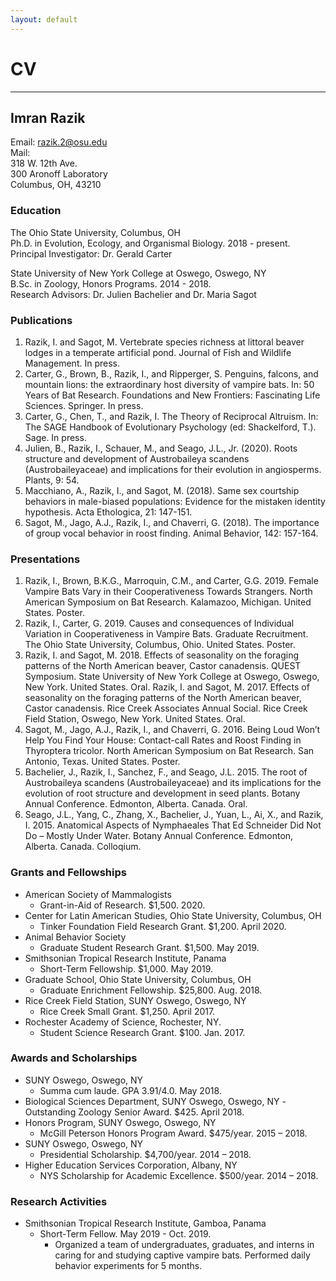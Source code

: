 ```yaml
---
layout: default
---
```

# CV 
---

## Imran Razik
Email: razik.2@osu.edu <br/>
Mail: <br/>
318 W. 12th Ave. <br/>
300 Aronoff Laboratory <br/>
Columbus, OH, 43210

### Education
The Ohio State University, Columbus, OH <br/>
Ph.D. in Evolution, Ecology, and Organismal Biology. 2018 - present. <br/>
Principal Investigator: Dr. Gerald Carter

State University of New York College at Oswego, Oswego, NY <br/>
B.Sc. in Zoology, Honors Programs. 2014 - 2018. <br/>
Research Advisors: Dr. Julien Bachelier and Dr. Maria Sagot

### Publications
1. Razik, I. and Sagot, M. Vertebrate species richness at littoral beaver lodges in a temperate artificial pond. Journal of Fish and Wildlife Management. In press. 
2. Carter, G., Brown, B., Razik, I., and Ripperger, S. Penguins, falcons, and mountain lions: the extraordinary host diversity of vampire bats. In: 50 Years of Bat Research. Foundations and New Frontiers: Fascinating Life Sciences. Springer. In press.
3. Carter, G., Chen, T., and Razik, I. The Theory of Reciprocal Altruism. In: The SAGE Handbook of Evolutionary Psychology (ed: Shackelford, T.). Sage. In press. 
4. Julien, B., Razik, I., Schauer, M., and Seago, J.L., Jr. (2020). Roots structure and development of Austrobaileya scandens (Austrobaileyaceae) and implications for their evolution in angiosperms. Plants, 9: 54. 
5. Macchiano, A., Razik, I., and Sagot, M. (2018). Same sex courtship behaviors in male-biased populations: Evidence for the mistaken identity hypothesis. Acta Ethologica, 21: 147-151.
6. Sagot, M., Jago, A.J., Razik, I., and Chaverri, G. (2018). The importance of group vocal behavior in roost finding. Animal Behavior, 142: 157-164. 

### Presentations
1. Razik, I., Brown, B.K.G., Marroquin, C.M., and Carter, G.G. 2019. Female Vampire Bats Vary in their Cooperativeness Towards Strangers. North American Symposium on Bat Research. Kalamazoo, Michigan. United States. Poster.
2. Razik, I., Carter, G. 2019. Causes and consequences of Individual Variation in Cooperativeness in Vampire Bats. Graduate Recruitment. The Ohio State University, Columbus, Ohio. United States. Poster. 
3. Razik, I. and Sagot, M. 2018. Effects of seasonality on the foraging patterns of the North American beaver, Castor canadensis. QUEST Symposium. State University of New York College at Oswego, Oswego, New York. United States. Oral. 
Razik, I. and Sagot, M. 2017. Effects of seasonality on the foraging patterns of the North American beaver, Castor canadensis. Rice Creek Associates Annual Social. Rice Creek Field Station, Oswego, New York. United States. Oral.
4. Sagot, M., Jago, A.J., Razik, I., and Chaverri, G. 2016. Being Loud Won’t Help You Find Your House: Contact-call Rates and Roost Finding in Thyroptera tricolor. North American Symposium on Bat Research. San Antonio, Texas. United States. Poster.
5. Bachelier, J., Razik, I., Sanchez, F., and Seago, J.L. 2015. The root of Austrobaileya scandens (Austrobaileyaceae) and its implications for the evolution of root structure and development in seed plants. Botany Annual Conference. Edmonton, Alberta. Canada. Oral.
6. Seago, J.L., Yang, C., Zhang, X., Bachelier, J., Yuan, L., Ai, X., and Razik, I. 2015. Anatomical Aspects of Nymphaeales That Ed Schneider Did Not Do – Mostly Under Water. Botany Annual Conference. Edmonton, Alberta. Canada. Colloqium.

### Grants and Fellowships
- American Society of Mammalogists                                                                                
  - Grant-in-Aid of Research. $1,500. 2020.
- Center for Latin American Studies, Ohio State University, Columbus, OH                    
  - Tinker Foundation Field Research Grant. $1,200. April 2020.
- Animal Behavior Society
  - Graduate Student Research Grant. $1,500. May 2019.
- Smithsonian Tropical Research Institute, Panama
  - Short-Term Fellowship. $1,000. May 2019.
- Graduate School, Ohio State University, Columbus, OH
  - Graduate Enrichment Fellowship. $25,800. Aug. 2018.
- Rice Creek Field Station, SUNY Oswego, Oswego, NY
  - Rice Creek Small Grant. $1,250. April 2017.
- Rochester Academy of Science, Rochester, NY. 
  - Student Science Research Grant. $100. Jan. 2017.

### Awards and Scholarships
- SUNY Oswego, Oswego, NY
  - Summa cum laude. GPA 3.91/4.0. May 2018.
- Biological Sciences Department, SUNY Oswego, Oswego, NY
  -Outstanding Zoology Senior Award. $425. April 2018.
- Honors Program, SUNY Oswego, Oswego, NY
  - McGill Peterson Honors Program Award. $475/year. 2015 – 2018.
- SUNY Oswego, Oswego, NY
  - Presidential Scholarship. $4,700/year. 2014 – 2018.
- Higher Education Services Corporation, Albany, NY
  - NYS Scholarship for Academic Excellence. $500/year. 2014 – 2018.

### Research Activities
- Smithsonian Tropical Research Institute, Gamboa, Panama
  - Short-Term Fellow. May 2019 - Oct. 2019.
    - Organized a team of undergraduates, graduates, and interns in caring for and studying captive vampire bats. Performed daily behavior experiments for 5 months.









